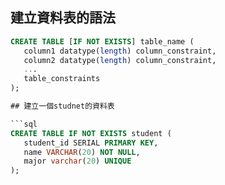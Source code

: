 ## 建立資料表的語法

```sql
CREATE TABLE [IF NOT EXISTS] table_name (
   column1 datatype(length) column_constraint,
   column2 datatype(length) column_constraint,
   ...
   table_constraints
);

## 建立一個studnet的資料表

```sql
CREATE TABLE IF NOT EXISTS student (
   student_id SERIAL PRIMARY KEY,
   name VARCHAR(20) NOT NULL,
   major varchar(20) UNIQUE
);